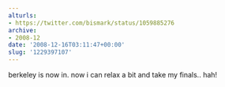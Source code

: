 ```yaml
---
alturls:
- https://twitter.com/bismark/status/1059885276
archive:
- 2008-12
date: '2008-12-16T03:11:47+00:00'
slug: '1229397107'
---
```


berkeley is now in. now i can relax a bit and take my finals.. hah!

